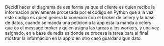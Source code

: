 Decidi hacer el diagrama de esa forma ya que el cliente es quien recibe la informacion previamente procesada por el codigo en Python
que a la vez, este codigo es quien genera la conexion con el broker de celery y la base de datos, cuando se manda una peticion a la app esta la manda a celery que es el message broker y quien asigna las tareas a los workers, y una vez asignado, en a base de redis es donde se procesa la tarea para al final mostrar la informacion en la app o en otro caso guardar algun dato.